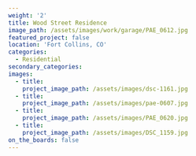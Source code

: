 ```yaml
---
weight: '2'
title: Wood Street Residence
image_path: /assets/images/work/garage/PAE_0612.jpg
featured_project: false
location: 'Fort Collins, CO'
categories:
  - Residential
secondary_categories:
images:
  - title:
    project_image_path: /assets/images/dsc-1161.jpg
  - title:
    project_image_path: /assets/images/pae-0607.jpg
  - title:
    project_image_path: /assets/images/PAE_0620.jpg
  - title:
    project_image_path: /assets/images/DSC_1159.jpg
on_the_boards: false
---
```


